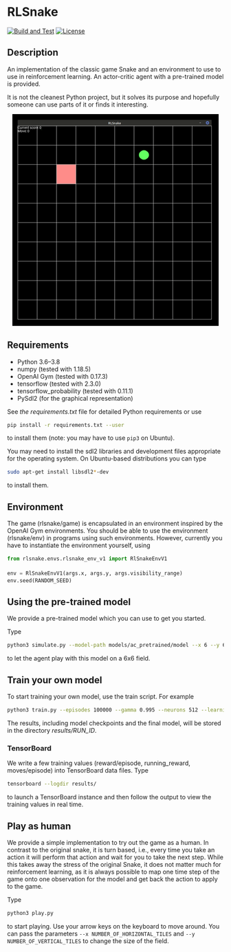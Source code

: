 # RLSnake

[![Build and Test](https://github.com/torlenor/rlsnake/workflows/Build%20and%20Test/badge.svg?branch=master)](https://github.com/torlenor/rlsnake/actions?query=workflow%3A%22Build+and+Test%22)
[![License](https://img.shields.io/badge/license-MIT-blue.svg)](/LICENSE)

## Description

An implementation of the classic game Snake and an environment to use to use in reinforcement learning. An actor-critic agent with a pre-trained model is provided.

It is not the cleanest Python project, but it solves its purpose and hopefully someone can use parts of it or finds it interesting.

<p align="center">
  <img src="demo.gif" alt="demo" />
</p>

## Requirements

- Python 3.6–3.8
- numpy (tested with 1.18.5)
- OpenAI Gym (tested with 0.17.3)
- tensorflow (tested with 2.3.0)
- tensorflow_probability (tested with 0.11.1)
- PySdl2 (for the graphical representation)

See *the requirements.txt* file for detailed Python requirements or use
```bash
pip install -r requirements.txt --user
```
to install them (note: you may have to use `pip3` on Ubuntu).

You may need to install the sdl2 libraries and development files appropriate for the operating system. On Ubuntu-based distributions you can type
```bash
sudo apt-get install libsdl2*-dev
```
to install them.

## Environment

The game (rlsnake/game) is encapsulated in an environment inspired by the OpenAI Gym environments. You should be able to use the environment (rlsnake/env) in programs using such environments. However, currently you have to instantiate the environment yourself, using

```python
from rlsnake.envs.rlsnake_env_v1 import RlSnakeEnvV1

env = RlSnakeEnvV1(args.x, args.y, args.visibility_range)
env.seed(RANDOM_SEED)
```

## Using the pre-trained model

We provide a pre-trained model which you can use to get you started.

Type
```bash
python3 simulate.py --model-path models/ac_pretrained/model --x 6 --y 6 --seed 123 --autoplay
```
to let the agent play with this model on a 6x6 field.

## Train your own model

To start training your own model, use the train script. For example
```bash
python3 train.py --episodes 100000 --gamma 0.995 --neurons 512 --learning-rate 1e-3 --max-steps 200 --run-id RUN_ID
```

The results, including model checkpoints and the final model, will be stored in the directory *results/RUN_ID*.

### TensorBoard

We write a few training values (reward/episode, running_reward, moves/episode) into TensorBoard data files. Type
```bash
tensorboard --logdir results/
```
to launch a TensorBoard instance and then follow the output to view the training values in real time.

## Play as human

We provide a simple implementation to try out the game as a human. In contrast to the original snake, it is turn based, i.e., every time you take an action it will perform that action and wait for you to take the next step. While this takes away the stress of the original Snake, it does not matter much for reinforcement learning, as it is always possible to map one time step of the game onto one observation for the model and get back the action to apply to the game.

Type
```bash
python3 play.py
```
to start playing. Use your arrow keys on the keyboard to move around. You can pass the parameters `--x NUMBER_OF_HORIZONTAL_TILES` and `--y NUMBER_OF_VERTICAL_TILES` to change the size of the field.
